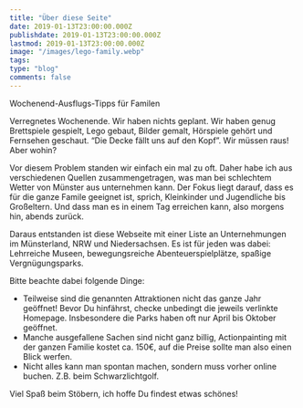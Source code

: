 ```yaml
---
title: "Über diese Seite"
date: 2019-01-13T23:00:00.000Z
publishdate: 2019-01-13T23:00:00.000Z
lastmod: 2019-01-13T23:00:00.000Z
image: "/images/lego-family.webp"
tags: 
type: "blog"
comments: false
---
```

Wochenend-Ausflugs-Tipps für Familen

Verregnetes Wochenende. Wir haben nichts geplant. Wir haben genug Brettspiele gespielt, Lego gebaut, Bilder gemalt, Hörspiele gehört und Fernsehen geschaut. “Die Decke fällt uns auf den Kopf”. Wir müssen raus! Aber wohin? 

Vor diesem Problem standen wir einfach ein mal zu oft. Daher habe ich aus verschiedenen Quellen zusammengetragen, was man bei schlechtem Wetter von Münster aus unternehmen kann. Der Fokus liegt darauf, dass es für die ganze Famile geeignet ist, sprich, Kleinkinder und Jugendliche bis Großeltern. Und dass man es in einem Tag erreichen kann, also morgens hin, abends zurück. 

Daraus entstanden ist diese Webseite mit einer Liste an Unternehmungen im Münsterland, NRW und Niedersachsen. Es ist für jeden was dabei: Lehrreiche Museen, bewegungsreiche Abenteuerspielplätze, spaßige Vergnügungsparks. 

Bitte beachte dabei folgende Dinge: 

* Teilweise sind die genannten Attraktionen nicht das ganze Jahr geöffnet! Bevor Du hinfährst, checke unbedingt die jeweils verlinkte Homepage. Insbesondere die Parks haben oft nur April bis Oktober geöffnet.
* Manche ausgefallene Sachen sind nicht ganz billig, Actionpainting mit der ganzen Familie kostet ca. 150€, auf die Preise sollte man also einen Blick werfen.
* Nicht alles kann man spontan machen, sondern muss vorher online buchen. Z.B. beim Schwarzlichtgolf.

Viel Spaß beim Stöbern, ich hoffe Du findest etwas schönes!


